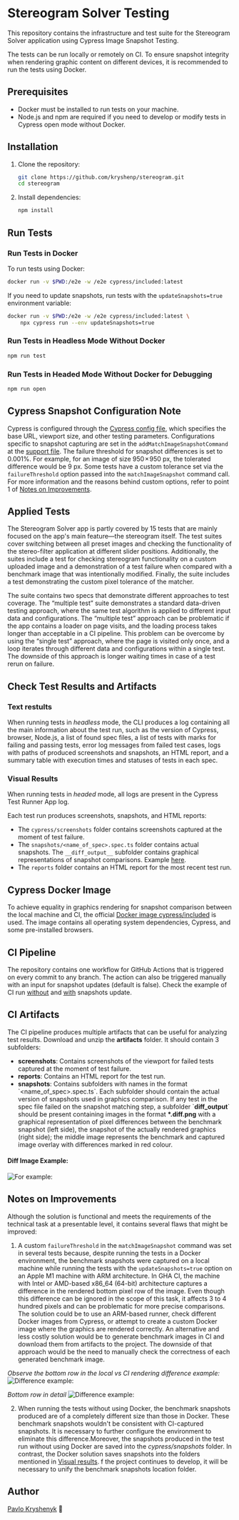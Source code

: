 # Stereogram Solver Testing

This repository contains the infrastructure and test suite for the Stereogram Solver application using Cypress Image Snapshot Testing.

The tests can be run locally or remotely on CI. To ensure snapshot integrity when rendering graphic content on different devices, it is recommended to run the tests using Docker.

## Prerequisites

-   Docker must be installed to run tests on your machine.
-   Node.js and npm are required if you need to develop or modify tests in Cypress open mode without Docker.

## Installation

1. Clone the repository:

    ```bash
    git clone https://github.com/kryshenp/stereogram.git
    cd stereogram
    ```

2. Install dependencies:
    ```bash
    npm install
    ```

## Run Tests

### Run Tests in Docker

To run tests using Docker:

```bash
docker run -v $PWD:/e2e -w /e2e cypress/included:latest
```

If you need to update snapshots, run tests with the `updateSnapshots=true` environment variable:

```bash
docker run -v $PWD:/e2e -w /e2e cypress/included:latest \
    npx cypress run --env updateSnapshots=true
```

### Run Tests in Headless Mode Without Docker

```bash
npm run test
```

### Run Tests in Headed Mode Without Docker for Debugging

```bash
npm run open
```

## Cypress Snapshot Configuration Note

Cypress is configured through the [Cypress config file](./cypress.config.ts), which specifies the base URL, viewport size, and other testing parameters. Configurations specific to snapshot capturing are set in the `addMatchImageSnapshotCommand` at the [support file](./cypress/support/e2e.ts). The failure threshold for snapshot differences is set to 0.001%. For example, for an image of size 950 × 950 px, the tolerated difference would be 9 px. Some tests have a custom tolerance set via the `failureThreshold` option passed into the `matchImageSnapshot` command call. For more information and the reasons behind custom options, refer to point 1 of [Notes on Improvements](#notes-on-improvements).

## Applied Tests

The Stereogram Solver app is partly covered by 15 tests that are mainly focused on the app's main feature—the stereogram itself. The test suites cover switching between all preset images and checking the functionality of the stereo-filter application at different slider positions. Additionally, the suites include a test for checking stereogram functionality on a custom uploaded image and a demonstration of a test failure when compared with a benchmark image that was intentionally modified. Finally, the suite includes a test demonstrating the custom pixel tolerance of the matcher.

The suite contains two specs that demonstrate different approaches to test coverage. The “multiple test” suite demonstrates a standard data-driven testing approach, where the same test algorithm is applied to different input data and configurations. The “multiple test” approach can be problematic if the app contains a loader on page visits, and the loading process takes longer than acceptable in a CI pipeline. This problem can be overcome by using the “single test” approach, where the page is visited only once, and a loop iterates through different data and configurations within a single test. The downside of this approach is longer waiting times in case of a test rerun on failure.

## Check Test Results and Artifacts

### Text restults

When running tests in _headless_ mode, the CLI produces a log containing all the main information about the test run, such as the version of Cypress, browser, Node.js, a list of found spec files, a list of tests with marks for failing and passing tests, error log messages from failed test cases, logs with paths of produced screenshots and snapshots, an HTML report, and a summary table with execution times and statuses of tests in each spec.

### Visual Results

When running tests in _headed_ mode, all logs are present in the Cypress Test Runner App log.

Each test run produces screenshots, snapshots, and HTML reports:

-   The `cypress/screenshots` folder contains screenshots captured at the moment of test failure.
-   The `snapshots/<name_of_spec>.spec.ts` folder contains actual snapshots. The `__diff_output__` subfolder contains graphical representations of snapshot comparisons. Example [here](#diff-image-example).
-   The `reports` folder contains an HTML report for the most recent test run.

## Cypress Docker Image

To achieve equality in graphics rendering for snapshot comparison between the local machine and CI, the official [Docker image cypress/included](https://hub.docker.com/r/cypress/included) is used. The image contains all operating system dependencies, Cypress, and some pre-installed browsers.

## CI Pipeline

The repository contains one workflow for GitHub Actions that is triggered on every commit to any branch. The action can also be triggered manually with an input for snapshot updates (default is false).
Check the example of CI run [without](https://github.com/kryshenp/stereogram/actions/runs/10425956757) and [with](https://github.com/kryshenp/stereogram/actions/runs/10423287261) snapshots update.

## CI Artifacts

The CI pipeline produces multiple artifacts that can be useful for analyzing test results. Download and unzip the **artifacts** folder. It should contain 3 subfolders:

-   **screenshots**: Contains screenshots of the viewport for failed tests captured at the moment of test failure.
-   **reports**: Contains an HTML report for the test run.
-   **snapshots**: Contains subfolders with names in the format \`<name_of_spec>.spec.ts\`. Each subfolder should contain the actual version of snapshots used in graphics comparison. If any test in the spec file failed on the snapshot matching step, a subfolder \`**diff_output**\` should be present containing images in the format **\*.diff.png** with a graphical representation of pixel differences between the benchmark snapshot (left side), the snapshot of the actually rendered graphics (right side); the middle image represents the benchmark and captured image overlay with differences marked in red colour.

#### Diff Image Example:

![For example:](cypress/fixtures/snapshot_difference_example.diff.png "Example of detected visual difference")

## Notes on Improvements

Although the solution is functional and meets the requirements of the technical task at a presentable level, it contains several flaws that might be improved:

1.  A custom `failureThreshold` in the `matchImageSnapshot` command was set in several tests because, despite running the tests in a Docker environment, the benchmark snapshots were captured on a local machine while running the tests with the `updateSnapshots=true` option on an Apple M1 machine with ARM architecture. In GHA CI, the machine with Intel or AMD-based x86_64 (64-bit) architecture captures a difference in the rendered bottom pixel row of the image. Even though this difference can be ignored in the scope of this task, it affects 3 to 4 hundred pixels and can be problematic for more precise comparisons. The solution could be to use an ARM-based runner, check different Docker images from Cypress, or attempt to create a custom Docker image where the graphics are rendered correctly. An alternative and less costly solution would be to generate benchmark images in CI and download them from artifacts to the project. The downside of that approach would be the need to manually check the correctness of each generated benchmark image.

_Observe the bottom row in the local vs CI rendering difference example:_
![Difference example:](cypress/fixtures/local_vs_ci_diff_example.jpg)

_Bottom row in detail_
![Difference example:](cypress/fixtures/local_vs_ci_diff_detail.png)

2. When running the tests without using Docker, the benchmark snapshots produced are of a completely different size than those in Docker. These benchmark snapshots wouldn't be consistent with CI-captured snapshots. It is necessary to further configure the environment to eliminate this difference.Moreover, the snapshots produced in the test run without using Docker are saved into the _cypress/snapshots_ folder. In contrast, the Docker solution saves snapshots into the folders mentioned in [Visual results](#visual-results). f the project continues to develop, it will be necessary to unify the benchmark snapshots location folder.

## Author

[Pavlo Kryshenyk](https://github.com/kryshenp) 🫡
